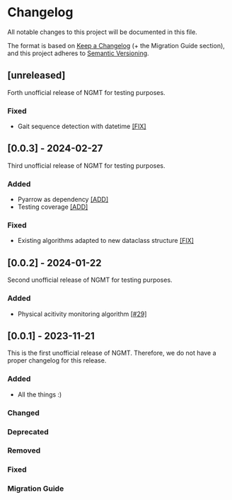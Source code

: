# Changelog
All notable changes to this project will be documented in this file.

The format is based on [Keep a Changelog](https://keepachangelog.com/en/1.0.0/) (+ the Migration Guide section),
and this project adheres to [Semantic Versioning](https://semver.org/spec/v2.0.0.html).

## [unreleased] 

Forth unofficial release of NGMT for testing purposes.

### Fixed
- Gait sequence detection with datetime [[FIX]](https://github.com/neurogeriatricskiel/NGMT/commit/ad102772fd355e6ca64f7ad6a00a4c95d066a1d6)

## [0.0.3] - 2024-02-27

Third unofficial release of NGMT for testing purposes.

### Added
- Pyarrow as dependency [[ADD]](https://github.com/neurogeriatricskiel/NGMT/commit/22e401a5519cc9adde37b5c752a361a07d8166ac)
- Testing coverage [[ADD]](https://github.com/neurogeriatricskiel/NGMT/commit/f6a919100e7a9d7319a4af77592a78bd6949bb69)

### Fixed
- Existing algorithms adapted to new dataclass structure [[FIX]](https://github.com/neurogeriatricskiel/NGMT/commit/3adf7756d9998b36454dccc86d9e2283200d72ed)

## [0.0.2] - 2024-01-22

Second unofficial release of NGMT for testing purposes.

### Added
- Physical acitivity monitoring algorithm [[#29]](https://github.com/neurogeriatricskiel/NGMT/commit/a8d9067cde00f0c9a0dba8b7fc623ba4eeb32d0a)

## [0.0.1] - 2023-11-21

This is the first unofficial release of NGMT.
Therefore, we do not have a proper changelog for this release.

### Added
- All the things :)

### Changed

### Deprecated

### Removed

### Fixed

### Migration Guide